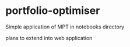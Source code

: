# portfolio-optimiser
Simple application of MPT in notebooks directory 

plans to extend into web application
